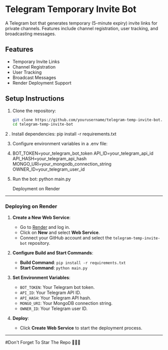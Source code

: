 # Telegram Temporary Invite Bot

A Telegram bot that generates temporary (5-minute expiry) invite links for private channels. Features include channel registration, user tracking, and broadcasting messages.

## Features

- Temporary Invite Links
- Channel Registration
- User Tracking
- Broadcast Messages
- Render Deployment Support

## Setup Instructions

1. Clone the repository:

   ```bash
   git clone https://github.com/yourusername/telegram-temp-invite-bot.git
   cd telegram-temp-invite-bot

2 . Install dependencies:
pip install -r requirements.txt

3. Configure environment variables in a .env file:
4. BOT_TOKEN=your_telegram_bot_token
API_ID=your_telegram_api_id
API_HASH=your_telegram_api_hash
MONGO_URI=your_mongodb_connection_string
OWNER_ID=your_telegram_user_id

4. Run the bot:
   python main.py


   Deployment on Render
   
---

### **Deploying on Render**

1. **Create a New Web Service**:
   - Go to [Render](https://render.com/) and log in.
   - Click on **New** and select **Web Service**.
   - Connect your GitHub account and select the `telegram-temp-invite-bot` repository.

2. **Configure Build and Start Commands**:
   - **Build Command**: `pip install -r requirements.txt`
   - **Start Command**: `python main.py`

3. **Set Environment Variables**:
   - `BOT_TOKEN`: Your Telegram bot token.
   - `API_ID`: Your Telegram API ID.
   - `API_HASH`: Your Telegram API hash.
   - `MONGO_URI`: Your MongoDB connection string.
   - `OWNER_ID`: Your Telegram user ID.

4. **Deploy**:
   - Click **Create Web Service** to start the deployment process.

---

#Don't Forget To Star The Repo 🥶🥶🥶


   

